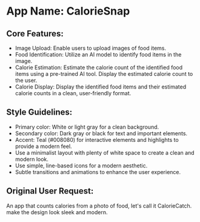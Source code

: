 # **App Name**: CalorieSnap

## Core Features:

- Image Upload: Enable users to upload images of food items.
- Food Identification: Utilize an AI model to identify food items in the image.
- Calorie Estimation: Estimate the calorie count of the identified food items using a pre-trained AI tool. Display the estimated calorie count to the user.
- Calorie Display: Display the identified food items and their estimated calorie counts in a clean, user-friendly format.

## Style Guidelines:

- Primary color: White or light gray for a clean background.
- Secondary color: Dark gray or black for text and important elements.
- Accent: Teal (#008080) for interactive elements and highlights to provide a modern feel.
- Use a minimalist layout with plenty of white space to create a clean and modern look.
- Use simple, line-based icons for a modern aesthetic.
- Subtle transitions and animations to enhance the user experience.

## Original User Request:
An app that counts calories from a photo of food, let's call it CalorieCatch. make the design look sleek and modern.
  